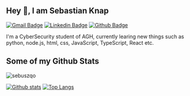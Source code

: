 ## Hey 👋, I am Sebastian Knap
[![Gmail Badge](https://img.shields.io/badge/-sekn.kn@gmail.com-c14438?style=flat&logo=Gmail&logoColor=white&link=mailto:sekn.kn@gmail.com)](mailto:sekn.kn@gmail.com) 
[![Linkedin Badge](https://img.shields.io/badge/-https://www.linkedin.com/in/sebastianknap-b06014219-0072b1?style=flat&logo=Linkedin&logoColor=white&link=https://www.linkedin.com/in/https://www.linkedin.com/in/sebastianknap-b06014219/)](https://www.linkedin.com/in/https://www.linkedin.com/in/sebastianknap-b06014219/) [![Github Badge](https://img.shields.io/badge/-sebuszqo-grey?style=flat&logo=github&logoColor=white&link=https://github.com/sebuszqo/)](https://www.github.com/sebuszqo/) <p align='left'>I'm a CyberSecurity student of AGH, currently learing new things such as python, node.js, html, css, JavaScript, TypeScript, React etc.  </p>
## Some of my Github Stats
<p align=left> <img src=https://komarev.com/ghpvc/?username=sebuszqo alt=sebuszqo /> </p>

[![Github stats](https://github-readme-stats.vercel.app/api?username=sebuszqo&show_icons=true&include_all_commits=true)](https://github.com/sebuszqo/github-readme-stats)
[![Top Langs](https://github-readme-stats.vercel.app/api/top-langs/?username=sebuszqo&layout=compact)](https://github.com/sebuszqo/github-readme-stats)
